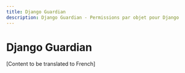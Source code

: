 ```yaml
---
title: Django Guardian
description: Django Guardian - Permissions par objet pour Django
---
```


# Django Guardian

[Content to be translated to French]

<!-- This page content will be translated from the main English index.md -->
